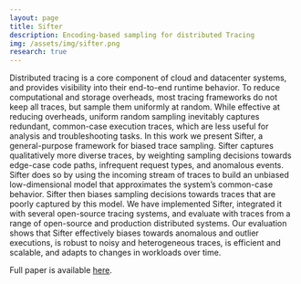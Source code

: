```yaml
---
layout: page
title: Sifter
description: Encoding-based sampling for distributed Tracing
img: /assets/img/sifter.png
research: true
---
```


Distributed tracing is a core component of cloud and datacenter systems, and provides visibility into their end-to-end
runtime behavior. To reduce computational and storage overheads, most tracing frameworks do not keep all traces,
but sample them uniformly at random. While effective at reducing overheads, uniform random sampling inevitably
captures redundant, common-case execution traces, which are less useful for analysis and troubleshooting tasks. In
this work we present Sifter, a general-purpose framework for biased trace sampling. Sifter captures qualitatively more
diverse traces, by weighting sampling decisions towards edge-case code paths, infrequent request types, and 
anomalous events. Sifter does so by using the incoming stream of traces to build an unbiased low-dimensional model that
approximates the system’s common-case behavior. Sifter then biases sampling decisions towards traces that are poorly
captured by this model. We have implemented Sifter, integrated it with several open-source tracing systems, and evaluate
with traces from a range of open-source and production distributed systems. Our evaluation shows that Sifter 
effectively biases towards anomalous and outlier executions, is robust to noisy and heterogeneous traces, is efficient and
scalable, and adapts to changes in workloads over time.

Full paper is available [here](/assets/pdf/lascasas2019sifter.pdf).
